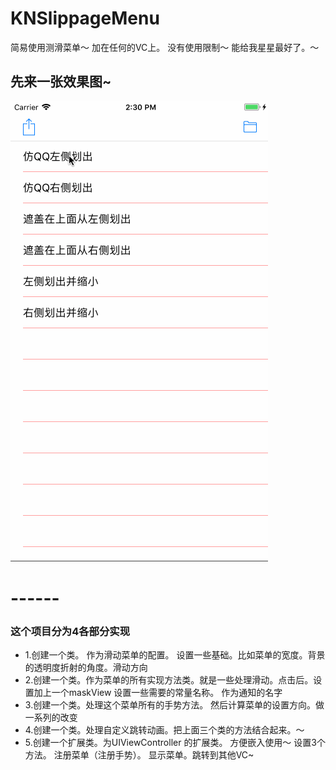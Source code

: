 # KNSlippageMenu
简易使用测滑菜单～   加在任何的VC上。 没有使用限制～     能给我星星最好了。～

## 先来一张效果图~
![](https://github.com/krystalName/KNSlippageMenu/blob/master/SlippageMenu.gif)

 # ------
 
 ### 这个项目分为4各部分实现   
 + 1.创建一个类。 作为滑动菜单的配置。 设置一些基础。比如菜单的宽度。背景的透明度折射的角度。滑动方向
 + 2.创建一个类。作为菜单的所有实现方法类。就是一些处理滑动。点击后。设置加上一个maskView 设置一些需要的常量名称。 作为通知的名字
 + 3.创建一个类。处理这个菜单所有的手势方法。 然后计算菜单的设置方向。做一系列的改变
 + 4.创建一个类。处理自定义跳转动画。把上面三个类的方法结合起来。～ 
 + 5.创建一个扩展类。为UIViewController 的扩展类。 方便嵌入使用～ 设置3个方法。 注册菜单（注册手势）。 显示菜单。跳转到其他VC~
 
 
 
